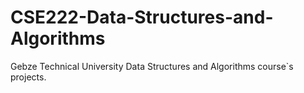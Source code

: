 # CSE222-Data-Structures-and-Algorithms
Gebze Technical University Data Structures and Algorithms course`s projects.
